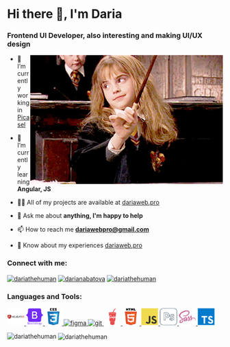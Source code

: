 <h1>Hi there 👋, I'm Daria</h1>
<h3>Frontend UI Developer, also interesting and making UI/UX design</h3>

<img align="right" alt="GIF" src="https://raw.githubusercontent.com/dariathehuman/dariathehuman/master/Hermione.gif" width="450" />

- 🔭 I’m currently working in [Picasel](https://picasel.agency/)

- 🌱 I’m currently learning **Angular, JS**

- 👨‍💻 All of my projects are available at [dariaweb.pro](dariaweb.pro)

- 💬 Ask me about **anything, I'm happy to help**

- 📫 How to reach me **dariawebpro@gmail.com**

- 📄 Know about my experiences [dariaweb.pro](dariaweb.pro)

<h3 align="left">Connect with me:</h3>
<p align="left">
<a href="https://twitter.com/dariathehuman" target="blank"><img align="center" src="https://cdn.jsdelivr.net/npm/simple-icons@3.0.1/icons/twitter.svg" alt="dariathehuman" height="30" width="40" /></a>
<a href="https://linkedin.com/in/darianabatova" target="blank"><img align="center" src="https://cdn.jsdelivr.net/npm/simple-icons@3.0.1/icons/linkedin.svg" alt="darianabatova" height="30" width="40" /></a>
<a href="https://www.behance.net/dariathehuman" target="blank"><img align="center" src="https://cdn.jsdelivr.net/npm/simple-icons@3.0.1/icons/behance.svg" alt="dariathehuman" height="30" width="40" /></a>
</p>

<h3 align="left">Languages and Tools:</h3>
<p align="left"> <a href="https://angular.io" target="_blank"> <img src="https://raw.githubusercontent.com/devicons/devicon/master/icons/angularjs/angularjs-original-wordmark.svg" alt="angularjs" width="40" height="40"/> </a> <a href="https://getbootstrap.com" target="_blank"> <img src="https://raw.githubusercontent.com/devicons/devicon/master/icons/bootstrap/bootstrap-plain-wordmark.svg" alt="bootstrap" width="40" height="40"/> </a> <a href="https://www.w3schools.com/css/" target="_blank"> <img src="https://raw.githubusercontent.com/devicons/devicon/master/icons/css3/css3-original-wordmark.svg" alt="css3" width="40" height="40"/> </a> <a href="https://www.figma.com/" target="_blank"> <img src="https://www.vectorlogo.zone/logos/figma/figma-icon.svg" alt="figma" width="40" height="40"/> </a> <a href="https://git-scm.com/" target="_blank"> <img src="https://www.vectorlogo.zone/logos/git-scm/git-scm-icon.svg" alt="git" width="40" height="40"/> </a> <a href="https://gulpjs.com" target="_blank"> <img src="https://raw.githubusercontent.com/devicons/devicon/master/icons/gulp/gulp-plain.svg" alt="gulp" width="40" height="40"/> </a> <a href="https://www.w3.org/html/" target="_blank"> <img src="https://raw.githubusercontent.com/devicons/devicon/master/icons/html5/html5-original-wordmark.svg" alt="html5" width="40" height="40"/> </a> <a href="https://developer.mozilla.org/en-US/docs/Web/JavaScript" target="_blank"> <img src="https://raw.githubusercontent.com/devicons/devicon/master/icons/javascript/javascript-original.svg" alt="javascript" width="40" height="40"/> </a> <a href="https://www.photoshop.com/en" target="_blank"> <img src="https://raw.githubusercontent.com/devicons/devicon/master/icons/photoshop/photoshop-line.svg" alt="photoshop" width="40" height="40"/> </a> <a href="https://sass-lang.com" target="_blank"> <img src="https://raw.githubusercontent.com/devicons/devicon/master/icons/sass/sass-original.svg" alt="sass" width="40" height="40"/> </a> <a href="https://www.typescriptlang.org/" target="_blank"> <img src="https://raw.githubusercontent.com/devicons/devicon/master/icons/typescript/typescript-original.svg" alt="typescript" width="40" height="40"/> </a> </p>

<p><img align="left" src="https://github-readme-stats.vercel.app/api/top-langs?username=dariathehuman&show_icons=true&locale=en&layout=compact" alt="dariathehuman" /></p>

<p>&nbsp;<img align="center" src="https://github-readme-stats.vercel.app/api?username=dariathehuman&show_icons=true&locale=en" alt="dariathehuman" /></p>
